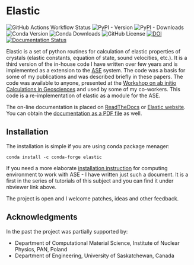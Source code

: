 Elastic
=======

![GitHub Actions Workflow Status](https://img.shields.io/github/actions/workflow/status/jochym/Elastic/pypi.yml)
![PyPI - Version](https://img.shields.io/pypi/v/elastic)
![PyPI - Downloads](https://img.shields.io/pypi/dm/elastic?label=PyPi)
![Conda Version](https://img.shields.io/conda/vn/conda-forge/elastic)
![Conda Downloads](https://img.shields.io/conda/dn/conda-forge/elastic?label=forge)
![GitHub License](https://img.shields.io/github/license/jochym/Elastic)
[![DOI](https://zenodo.org/badge/doi/10.5281/zenodo.593721.svg)](https://doi.org/10.5281/zenodo.593721)
[![Documentation Status](https://readthedocs.org/projects/elastic/badge/?version=latest)](https://elastic.readthedocs.io/en/latest/?badge=latest)

Elastic is a set of python routines for calculation of elastic
properties of crystals (elastic constants, equation of state, sound
velocities, etc.). It is a third version of the in-house code I have
written over few years and is implemented as a extension to the
[ASE](https://wiki.fysik.dtu.dk/ase/) system. The code was a basis for
some of my publications and was described briefly in these papers. The
code was available to anyone, presented at the [Workshop on ab initio
Calculations in Geosciences](http://wolf.ifj.edu.pl/workshop/work2008/)
and used by some of my co-workers. This code is a re-implementation of
elastic as a module for the ASE.

The on-line documentation is placed on
[ReadTheDocs](http://elastic.rtfd.org/) or [Elastic
website](http://wolf.ifj.edu.pl/elastic/). You can obtain the
[documentation as a PDF
file](https://media.readthedocs.org/pdf/elastic/stable/elastic.pdf) as
well.


Installation
------------

The installation is simple if you are using conda package menager:

    conda install -c conda-forge elastic

If you need a more elaborate [installation
instruction](http://nbviewer.ipython.org/github/jochym/qe-doc/blob/master/Installation.ipynb)
for computing environment to work with ASE - I have written just such a
document. It is a first in the series of tutorials of this subject and
you can find it under nbviewer link above.

The project is open and I welcome patches, ideas and other feedback.

Acknowledgments
---------------

In the past the project was partially supported by:

-   Department of Computational Material Science, Institute of Nuclear
    Physics, PAN, Poland
-   Department of Engineering, University of Saskatchewan, Canada
